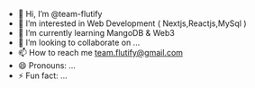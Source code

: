 - 👋 Hi, I’m @team-flutify
- 👀 I’m interested in Web Development ( Nextjs,Reactjs,MySql )
- 🌱 I’m currently learning MangoDB & Web3
- 💞️ I’m looking to collaborate on ...
- 📫 How to reach me team.flutify@gmail.com
- 😄 Pronouns: ...
- ⚡ Fun fact: ...
